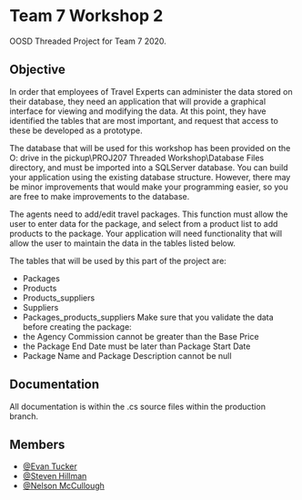 # Team 7 Workshop 2
OOSD Threaded Project for Team 7 2020.

## Objective
In order that employees of Travel Experts can administer the data stored on their database, they need an application that will provide a graphical interface for viewing and modifying the data.  At this point, they have identified the tables that are most important, and request that access to these be developed as a prototype.

The database that will be used for this workshop has been provided on the O: drive in the pickup\PROJ207 Threaded Workshop\Database Files directory, and must be imported into a SQLServer database.  You can build your application using the existing database structure. However, there may be minor improvements that would make your programming easier, so you are free to make improvements to the database.

The agents need to add/edit travel packages.  This function must allow the user to enter data for the package, and select from a product list to add products to the package. Your application will need functionality that will allow the user to maintain the data in the tables listed below.

The tables that will be used by this part of the project are:
- Packages
- Products
- Products_suppliers
- Suppliers
- Packages_products_suppliers
Make sure that you validate the data before creating the package:
- the Agency Commission cannot be greater than the Base Price
- the Package End Date must be later than Package Start Date
- Package Name and Package Description cannot be null

## Documentation
All documentation is within the .cs source files within the production branch.

## Members
- [@Evan Tucker](https://github.com/EvanTucker96/)
- [@Steven Hillman](https://github.com/steven-hillman)
- [@Nelson McCullough](https://github.com/nelsondev)